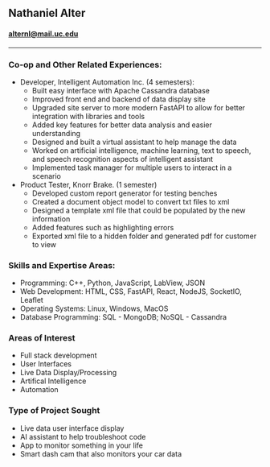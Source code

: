 ## Nathaniel Alter
#### alternl@mail.uc.edu
---

### Co-op and Other Related Experiences:
- Developer, Intelligent Automation Inc. (4 semesters):
    - Built easy interface with Apache Cassandra database
    - Improved front end and backend of data display site
    - Upgraded site server to more modern FastAPI to allow for better integration with libraries and tools
    - Added key features for better data analysis and easier understanding
    - Designed and built a virtual assistant to help manage the data
    - Worked on artificial intelligence, machine learning, text to speech, and speech recognition aspects of intelligent assistant 
    - Implemented task manager for multiple users to interact in a scenario
- Product Tester, Knorr Brake. (1 semester)
    - Developed custom report generator for testing benches
    - Created a document object model to convert txt files to xml
    - Designed a template xml file that could be populated by the new information
    - Added features such as highlighting errors
    - Exported xml file to a hidden folder and generated pdf for customer to view
### Skills and Expertise Areas:
- Programming: C++, Python, JavaScript, LabView, JSON
- Web Development: HTML, CSS, FastAPI, React, NodeJS, SocketIO, Leaflet
- Operating Systems: Linux, Windows, MacOS
- Database Programming: SQL - MongoDB; NoSQL - Cassandra
### Areas of Interest
- Full stack development
- User Interfaces
- Live Data Display/Processing
- Artifical Intelligence
- Automation
### Type of Project Sought
- Live data user interface display
- AI assistant to help troubleshoot code
- App to monitor something in your life
- Smart dash cam that also monitors your car data
